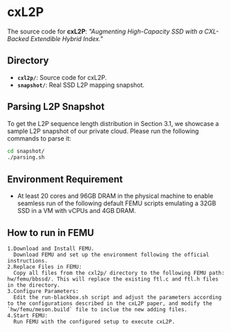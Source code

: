 # cxL2P
The source code for **cxL2P**: *"Augmenting High-Capacity SSD with a CXL-Backed Extendible Hybrid Index."*

## Directory
- **`cxl2p/`**: Source code for cxL2P.
- **`snapshot/`**: Real SSD L2P mapping snapshot.

## Parsing L2P Snapshot
To get the L2P sequence length distribution in Section 3.1, we showcase a sample L2P snapshot of our private cloud. Please run the following commands to parse it:
```bash
cd snapshot/
./parsing.sh
```
## Environment Requirement
- At least 20 cores and 96GB DRAM in the physical machine to enable seamless run of the following default FEMU scripts emulating a 32GB SSD in a VM with  vCPUs and 4GB DRAM.

## How to run in FEMU
```
1.Download and Install FEMU.
  Download FEMU and set up the environment following the official instructions.
2.Replace Files in FEMU:
  Copy all files from the cxl2p/ directory to the following FEMU path: hw/femu/bbssd/. This will replace the existing ftl.c and ftl.h files in the directory.
3.Configure Parameters:
  Edit the run-blackbox.sh script and adjust the parameters according to the configurations described in the cxL2P paper, and modify the `hw/femu/meson.build` file to inclue the new adding files.
4.Start FEMU:
  Run FEMU with the configured setup to execute cxL2P.
```
